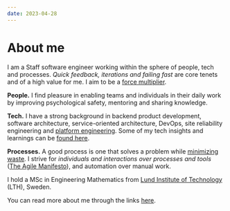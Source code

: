 ```yaml
---
date: 2023-04-28
---
```

About me
========

I am a Staff software engineer working within the sphere of people, tech and
processes. _Quick feedback, iterations and failing fast_ are core tenets and of
a high value for me. I aim to be a [force multiplier][force-multiplier-book].

[force-multiplier-book]: https://www.amazon.com/Force-Multiplier-Teams-Where-Everyone/dp/0998992704

**People.** I find pleasure in enabling teams and individuals in their daily
work by improving psychological safety, mentoring and sharing knowledge.

**Tech.** I have a strong background in backend product development, software
architecture, service-oriented architecture, DevOps, site reliability
engineering and [platform engineering][platform-engineering]. Some of my tech
insights and learnings can be [found here][quora].

[platform-engineering]: https://www.honeycomb.io/blog/future-ops-platform-engineering
[quora]: https://www.quora.com/What-are-the-best-secrets-of-great-programmers/answer/Jens-Rantil

**Processes.** A good process is one that solves a problem while [minimizing
waste][muda]. I strive for *individuals and interactions over processes and
tools* ([The Agile Manifesto][agile]), and automation over manual work.

[muda]: https://kanbantool.com/kanban-guide/what-is-muda
[agile]: https://agilemanifesto.org/

I hold a MSc in Engineering Mathematics from [Lund Institute of
Technology](http://www.lth.se/english/) (LTH), Sweden.

You can read more about me through the links [here][frontpage].

[frontpage]: /
